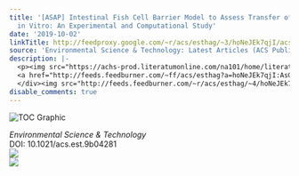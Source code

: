 ```yaml
---
title: '[ASAP] Intestinal Fish Cell Barrier Model to Assess Transfer of Organic Chemicals
  in Vitro: An Experimental and Computational Study'
date: '2019-10-02'
linkTitle: http://feedproxy.google.com/~r/acs/esthag/~3/hoNeJEk7qjI/acs.est.9b04281
source: 'Environmental Science & Technology: Latest Articles (ACS Publications)'
description: |-
  <p><img src="https://achs-prod.literatumonline.com/na101/home/literatum/publisher/achs/journals/content/esthag/0/esthag.ahead-of-print/acs.est.9b04281/20191002/images/medium/es9b04281_0006.gif" alt="TOC Graphic"/></p><div><cite>Environmental Science & Technology</cite></div><div>DOI: 10.1021/acs.est.9b04281</div><div class="feedflare">
  <a href="http://feeds.feedburner.com/~ff/acs/esthag?a=hoNeJEk7qjI:AsGJ7RvIdtQ:yIl2AUoC8zA"><img src="http://feeds.feedburner.com/~ff/acs/esthag?d=yIl2AUoC8zA" border="0"></img></a>
  </div><img src="http://feeds.feedburner.com/~r/acs/esthag/~4/hoNeJEk7qjI" ...
disable_comments: true
---
```

<p><img src="https://achs-prod.literatumonline.com/na101/home/literatum/publisher/achs/journals/content/esthag/0/esthag.ahead-of-print/acs.est.9b04281/20191002/images/medium/es9b04281_0006.gif" alt="TOC Graphic"/></p><div><cite>Environmental Science & Technology</cite></div><div>DOI: 10.1021/acs.est.9b04281</div><div class="feedflare">
<a href="http://feeds.feedburner.com/~ff/acs/esthag?a=hoNeJEk7qjI:AsGJ7RvIdtQ:yIl2AUoC8zA"><img src="http://feeds.feedburner.com/~ff/acs/esthag?d=yIl2AUoC8zA" border="0"></img></a>
</div><img src="http://feeds.feedburner.com/~r/acs/esthag/~4/hoNeJEk7qjI" ...